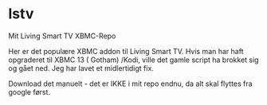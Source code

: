 lstv
====

Mit Living Smart TV XBMC-Repo

Her er det populære XBMC addon til Living Smart TV. 
Hvis man har haft opgraderet til XBMC 13 ( Gotham) /Kodi,  ville det gamle script ha brokket sig og gået ned. Jeg har lavet et midlertidigt fix.

Download det manuelt - det er IKKE i mit repo endnu, da alt skal flyttes fra google først.
